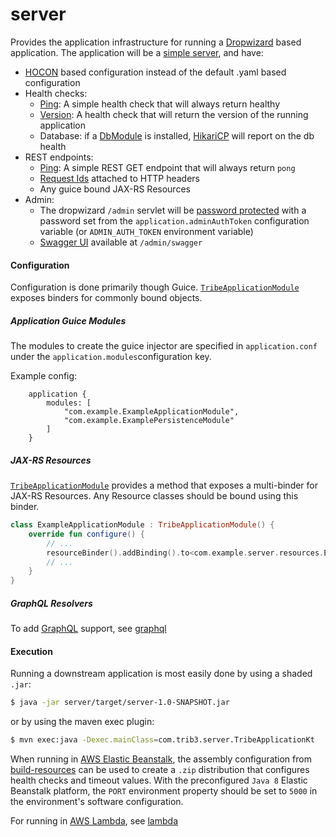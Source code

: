 server
======
Provides the application infrastructure for running a [Dropwizard](https://dropwizard.io)
based application.  The application will be a [simple server](https://dropwizard.readthedocs.io/en/stable/manual/configuration.html#simple),
and have:
* [HOCON](https://github.com/trib3/leakycauldron/blob/master/server/src/main/kotlin/com/trib3/server/config/dropwizard/HoconConfigurationFactory.kt) 
  based configuration instead of the default .yaml based configuration
* Health checks:
  * [Ping](https://github.com/trib3/leakycauldron/blob/master/server/src/main/kotlin/com/trib3/server/healthchecks/PingHealthCheck.kt):
    A simple health check that will always return healthy
  * [Version](https://github.com/trib3/leakycauldron/blob/master/server/src/main/kotlin/com/trib3/server/healthchecks/VersionHealthCheck.kt):
    A health check that will return the version of the running application
  * Database: if a [DbModule](https://github.com/trib3/leakycauldron/blob/master/db#dbmodule) is installed, 
    [HikariCP](https://github.com/brettwooldridge/HikariCP/wiki/Dropwizard-HealthChecks)
    will report on the db health
* REST endpoints:
  * [Ping](https://github.com/trib3/leakycauldron/blob/master/server/src/main/kotlin/com/trib3/server/resources/PingResource.kt):
    A simple REST GET endpoint that will always return `pong`
  * [Request Ids](https://github.com/trib3/leakycauldron/blob/master/server/src/main/kotlin/com/trib3/server/filters/RequestIdFilter.kt) 
    attached to HTTP headers
  * Any guice bound JAX-RS Resources
* Admin:
  * The dropwizard `/admin` servlet will be [password protected](https://github.com/trib3/leakycauldron/blob/master/server/src/main/kotlin/com/trib3/server/filters/AdminAuthFilter.kt)
    with a password set from the `application.adminAuthToken` configuration variable 
    (or `ADMIN_AUTH_TOKEN` environment variable)
  * [Swagger UI](https://github.com/swagger-api/swagger-ui) available at `/admin/swagger`

#### Configuration
Configuration is done primarily though Guice.  [`TribeApplicationModule`](https://github.com/trib3/leakycauldron/blob/master/server/src/main/kotlin/com/trib3/server/modules/TribeApplicationModule.kt)
exposes binders for commonly bound objects.  
  
##### Application Guice Modules
The modules to create the guice injector are specified in `application.conf` 
under the `application.modules`configuration key.  

Example config:
```hocon
    application {
        modules: [
            "com.example.ExampleApplicationModule",
            "com.example.ExamplePersistenceModule"
        ]
    }
```

##### JAX-RS Resources
[`TribeApplicationModule`](https://github.com/trib3/leakycauldron/blob/master/server/src/main/kotlin/com/trib3/server/modules/TribeApplicationModule.kt)
provides a method that exposes a multi-binder for JAX-RS Resources.  Any Resource classes
should be bound using this binder.

```kotlin
class ExampleApplicationModule : TribeApplicationModule() {
    override fun configure() {
        // ...
        resourceBinder().addBinding().to<com.example.server.resources.ExampleResource>()
        // ...
    }
}
```

##### GraphQL Resolvers
To add [GraphQL](https://graphql.org) support, see [graphql](https://github.com/trib3/leakycauldron/blob/master/graphql)

#### Execution
Running a downstream application is most easily done by using a shaded `.jar`:
```bash
$ java -jar server/target/server-1.0-SNAPSHOT.jar
``` 
or by using the maven exec plugin:
```bash
$ mvn exec:java -Dexec.mainClass=com.trib3.server.TribeApplicationKt 
```

When running in [AWS Elastic Beanstalk](https://aws.amazon.com/elasticbeanstalk/), the
assembly configuration from [build-resources](https://github.com/trib3/leakycauldron/blob/master/build-resources)
can be used to create a `.zip` distribution that configures health checks and timeout
values.  With the preconfigured `Java 8` Elastic Beanstalk platform, the `PORT` environment 
property should be set to `5000` in the environment's software configuration.

For running in [AWS Lambda](https://aws.amazon.com/lambda/), see [lambda](https://github.com/trib3/leakycauldron/blob/master/lambda)